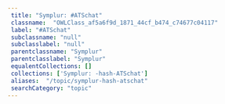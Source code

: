 ```yaml
--- 
 title: "Symplur: #ATSchat" 
 classname:  "OWLClass_af5a6f9d_1871_44cf_b474_c74677c04117" 
 label: "#ATSchat" 
 subclassname: "null" 
 subclasslabel: "null" 
 parentclassname: "Symplur" 
 parentclasslabel: "Symplur" 
 equalentCollections: [] 
 collections: ['Symplur: -hash-ATSchat']
 aliases:  "/topic/symplur-hash-atschat"  
 searchCategory: "topic" 
---
```

